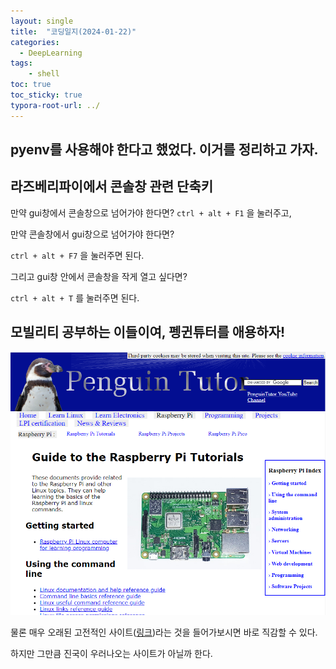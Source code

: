 ```yaml
---
layout: single
title:  "코딩일지(2024-01-22)"
categories: 
  - DeepLearning
tags:
    - shell
toc: true
toc_sticky: true
typora-root-url: ../
---
```






## pyenv를 사용해야 한다고 했었다. 이거를 정리하고 가자.









## 라즈베리파이에서 콘솔창 관련 단축키

만약 gui창에서 콘솔창으로 넘어가야 한다면?
`ctrl + alt + F1` 을 눌러주고,

만약 콘솔창에서 gui창으로 넘어가야 한다면?

`ctrl + alt + F7` 을 눌러주면 된다.

그리고 gui창 안에서 콘솔창을 작게 열고 싶다면?

`ctrl + alt + T` 를 눌러주면 된다.





## 모빌리티 공부하는 이들이여, 펭귄튜터를 애용하자!

![image-20240123215846720](/images/2024-01-22-codinglog(23)/image-20240123215846720.png)

물론 매우 오래된 고전적인 사이트([링크](https://www.penguintutor.com/raspberrypi/))라는 것을 들어가보시면 바로 직감할 수 있다.

하지만 그만큼 진국이 우러나오는 사이트가 아닐까 한다.









